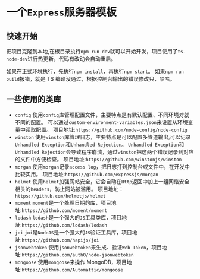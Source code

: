 # 一个`Express`服务器模板

## 快速开始

把项目克隆到本地,在根目录执行`npm run dev`就可以开始开发，项目使用了`ts-node-dev`进行热更新，代码有改动会自动重启。

如果在正式环境执行，先执行`npm install`，再执行`npm start`。
如果`npm run build`报错，就是 TS 编译没通过，根据控制台输出的错误修改只，哈哈。

## 一些使用的类库

- `config`
  使用`config`库管理配置文件，主要特点是有默认配置、不同环境对就不同的配置。
  可以通过`custom-environment-variables.json`来设置从环境变量中读取配置。
  项目地址:`https://github.com/node-config/node-config`
- `winston`
  使用`winston`库管理日志，主要特点是可以配置多管道输出,可以记录`Unhandled Exception`和`Unhandled Rejection`。
  `Unhandled Exception`和`Unhandled Rejection`会导致程序崩溃，通过`winston`把这两个错误记录到对应的文件中方便检查。
  项目地址:`https://github.com/winstonjs/winston`
- `morgan`
  使用`morgan`记录`access log`，把日志打到控制台或文件中，在开发中比较实用。
  项目地址:`https://github.com/expressjs/morgan`
- `helmet`
  使用`helmet`加强网站安全，它会自动在`Http`返回中加上一组网络安全相关的`headers`，防止网站被滥用。
  项目地址：`https://github.com/helmetjs/helmet`
- `moment`
  `moment`是一个处理日期的库，项目地址:`https://github.com/moment/moment`
- `lodash`
  `lodash`是一个强大的`JS`工具类库，项目地址:`https://github.com/lodash/lodash`
- `joi`
  `joi`是`NodeJS`是一个强大的`JS`验证工具库，项目地址:`https://github.com/hapijs/joi`
- `jsonwebtoken`
  使用`jsonwebtoken`来生成、验证`Web Token`，项目地址:`https://github.com/auth0/node-jsonwebtoken`
- `mongoose`
  使用`mongoose`来操作 MongoDB，项目地址:`https://github.com/Automattic/mongoose`
